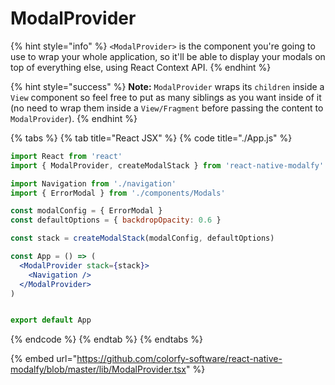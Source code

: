 # ModalProvider

{% hint style="info" %}
`<ModalProvider>` is the component you're going to use to wrap your whole application, so it'll be able to display your modals on top of everything else, using React Context API.
{% endhint %}

{% hint style="success" %}
**Note:** `ModalProvider` wraps its `children` inside a `View` component so feel free to put as many siblings as you want inside of it (no need to wrap them inside a `View/Fragment` before passing the content to `ModalProvider`).
{% endhint %}

{% tabs %}
{% tab title="React JSX" %}
{% code title="./App.js" %}
```jsx
import React from 'react'
import { ModalProvider, createModalStack } from 'react-native-modalfy'

import Navigation from './navigation'
import { ErrorModal } from './components/Modals'

const modalConfig = { ErrorModal }
const defaultOptions = { backdropOpacity: 0.6 }

const stack = createModalStack(modalConfig, defaultOptions)

const App = () => (
  <ModalProvider stack={stack}>
    <Navigation />
  </ModalProvider>
)


export default App
```
{% endcode %}
{% endtab %}
{% endtabs %}

{% embed url="https://github.com/colorfy-software/react-native-modalfy/blob/master/lib/ModalProvider.tsx" %}
